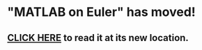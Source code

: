 # "MATLAB on Euler" has moved!

## [CLICK HERE](../../FAQ/HowTo/using-matlab-on-euler.md) to read it at its new location. 

